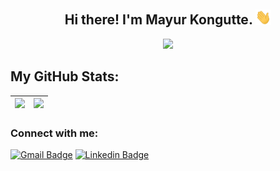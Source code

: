 <h2 align="center"> Hi there! I'm Mayur Kongutte. <img src="https://github.com/Mayur2506/Mayur2506/blob/main/Hi.gif" width="25"></h2>
<p align="center">
  <a href="https://github.com/DenverCoder1/readme-typing-svg"><img src="https://readme-typing-svg.herokuapp.com?lines=Computer+Engineering+Undergrad;Competitive+Programmer;Web+Developer;Open%20Source%20contributor&center=true&width=500&height=50"></a>
</p>

<!--
**Mayur2506/Mayur2506** is a ✨ _special_ ✨ repository because its `README.md` (this file) appears on your GitHub profile.

Here are some ideas to get you started:

- 🔭 I’m currently working on ...
- 🌱 I’m currently learning ...
- 👯 I’m looking to collaborate on ...
- 🤔 I’m looking for help with ...
- 💬 Ask me about ...
- 📫 How to reach me: ...
- 😄 Pronouns: ...
- ⚡ Fun fact: ...
-->




## My GitHub Stats:

<img src="https://github-readme-stats.vercel.app/api?username=Mayur2506&show_icons=true&theme=tokyonight"/>|<img src="https://github-readme-stats.vercel.app/api/top-langs/?username=Mayur2506&layout=compact"/>|
|---|---|

### Connect with me:
<!-- style=flat-square& -->
[![Gmail Badge](https://img.shields.io/badge/-Mayur-D14836?logo=Gmail&logoColor=white&link=mailto:mayur.kongutte2002@gmail.com)](mailto:mayur.kongutte2002@gmail.com)
[![Linkedin Badge](https://img.shields.io/badge/-Mayur%20Kongutte-blue?logo=Linkedin&logoColor=white&link=)](https://in.linkedin.com/in/mayur-kongutte-6850511ba)


